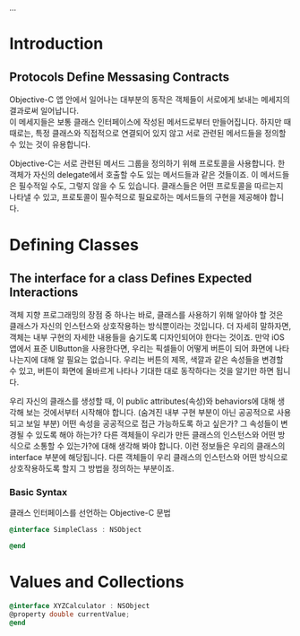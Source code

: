 

...

# Introduction
## Protocols Define Messasing Contracts
  
  Objective-C 앱 안에서 일어나는 대부분의 동작은 객체들이 서로에게 보내는 메세지의 결과로써 일어납니다.  
  이 메세지들은 보통 클래스 인터페이스에 작성된 메서드로부터 만들어집니다. 하지만 때때로는, 특정 클래스와 직접적으로 연결되어 있지 않고 서로 관련된 메서드들을 정의할 수 있는 것이 유용합니다.  
    
  Objective-C는 서로 관련된 메서드 그룹을 정의하기 위해 프로토콜을 사용합니다. 한 객체가 자신의 delegate에서 호출할 수도 있는 메서드들과 같은 것들이죠. 이 메서드들은 필수적일 수도, 그렇지 않을 수
  도 있습니다. 클래스들은 어떤 프로토콜을 따르는지 나타낼 수 있고, 프로토콜이 필수적으로 필요로하는 메서드들의 구현을 제공해야 합니다.
    
    
    
# Defining Classes


## The interface for a class Defines Expected Interactions  
  
  객체 지향 프로그래밍의 장점 중 하나는 바로, 클래스를 사용하기 위해 알아야 할 것은 클래스가 자신의 인스턴스와 상호작용하는 방식뿐이라는 것입니다. 더 자세히 말하자면, 객체는 내부 구현의 자세한 내용들을
  숨기도록 디자인되어야 한다는 것이죠. 만약 iOS 앱에서 표준 UIButton을 사용한다면, 우리는 픽셀들이 어떻게 버튼이 되어 화면에 나타나는지에 대해 알 필요는 없습니다. 우리는 버튼의 제목, 색깔과 같은
  속성들을 변경할 수 있고, 버튼이 화면에 올바르게 나타나 기대한 대로 동작하다는 것을 알기만 하면 됩니다.

  우리 자신의 클래스를 생성할 때, 이 public attributes(속성)와 behaviors에 대해 생각해 보는 것에서부터 시작해야 합니다. (숨겨진 내부 구현 부분이 아닌 공공적으로 사용되고 보일 부분)
  어떤 속성을 공공적으로 접근 가능하도록 하고 싶은가? 그 속성들이 변경될 수 있도록 해야 하는가? 다른 객체들이 우리가 만든 클래스의 인스턴스와 어떤 방식으로 소통할 수 있는가?에 대해 생각해 봐야 합니다.
  이런 정보들은 우리의 클래스의 interface 부분에 해당됩니다. 다른 객체들이 우리 클래스의 인스턴스와 어떤 방식으로 상호작용하도록 할지 그 방법을 정의하는 부분이죠.

### Basic Syntax  
  
  클래스 인터페이스를 선언하는 Objective-C 문법
  
  ```objective-c 
  @interface SimpleClass : NSObject
  
  @end
  ```


# Values and Collections
  
  ```objective-c
  @interface XYZCalculator : NSObject
  @property double currentValue;
  @end 
  ```
  
